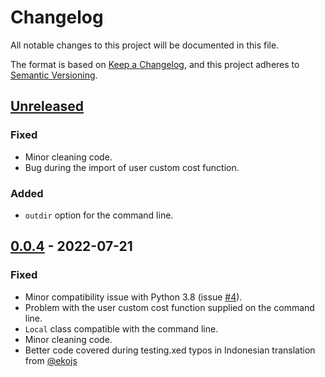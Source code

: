 # Changelog

All notable changes to this project will be documented in this file.

The format is based on [Keep a Changelog](https://keepachangelog.com/en/1.0.0/),
and this project adheres to [Semantic Versioning](https://semver.org/spec/v2.0.0.html).

## [Unreleased]

### Fixed

- Minor cleaning code.
- Bug during the import of user custom cost function.

### Added

- `outdir` option for the command line.

## [0.0.4] - 2022-07-21

### Fixed

- Minor compatibility issue with Python 3.8 (issue [#4](https://github.com/ale94mleon/MolDrug/issues/4)).
- Problem with the user custom cost function supplied on the command line.
- `Local` class compatible with the command line.
- Minor cleaning code.
- Better code covered during testing.xed typos in Indonesian translation from [@ekojs](https://github.com/ekojs)

[unreleased]: https://github.com/ale94mleon/MolDrug/compare/0.0.4...HEAD
[0.0.4]: https://github.com/ale94mleon/MolDrug/compare/0.0.3...0.0.4
